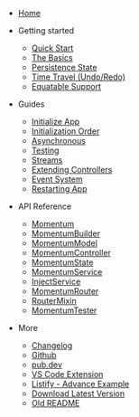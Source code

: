 - [Home](/)

- Getting started

    - [Quick Start](quick-start.md "Installing Momentum")
    - [The Basics](basics.md "The basic building block | Momentum")
    - [Persistence State](persistence.md "Persistent Support for State and Routing | Momentum")
    - [Time Travel (Undo/Redo)](time-travel.md "Undo and Redo state changes | Momentum")
    - [Equatable Support](equatable.md "Equatable Support | Momentum")

- Guides

    - [Initialize App](initialize-app.md "Initializing or Bootstrapping your App | Momentum")
    - [Initialization Order](initialization_order.md "Initialization order of momentum | Momentum")
    - [Asynchronous](asynchronous.md "Asynchronous State Management | Momentum")
    - [Testing](testing.md "Unit Tests and Widget Tests | Momentum")
    - [Streams](streams.md "Working with Streams | Momentum")
    - [Extending Controllers](extending-controllers.md "How to handle model with multiple controllers | Momentum")
    - [Event System](event-system.md "Event System from Controllers to Widgets | Momentum")
    - [Restarting App](restart-app.md "Implementing app restart in few lines of code | Momentum")

- API Reference

    - [Momentum](momentum.md "Root Config Widget | Momentum")
    - [MomentumBuilder](momentum-builder.md "MomentumBuilder for displaying states in the screen | Momentum")
    - [MomentumModel](momentum-model.md "MomentumModel - Holds the state | Momentum")
    - [MomentumController](momentum-controller.md "MomentumController - Holds the logic | Momentum")
    - [MomentumState](momentum-state.md "MomentumState - For event system | Momentum")
    - [MomentumService](momentum-service.md "MomentumService - Services Dependency Injection | Momentum")
    - [InjectService](inject_service.md "InjectService - Indentical Services Dependency Injection | Momentum")
    - [MomentumRouter](router.md "MomentumRouter - For persistent routing | Momentum")
    - [RouterMixin](router_mixin.md "MomentumRouter - Handling route parameters | Momentum")
    - [MomentumTester](momentum-tester.md "MomentumTester - Testing tool | Momentum")

- More

    - [Changelog](CHANGELOG.md "Version History | Momentum")
    - [Github](https://github.com/xamantra/momentum)
    - [pub.dev](https://pub.dev/packages/momentum)
    - [VS Code Extension](https://marketplace.visualstudio.com/items?itemName=xamantra.momentum-code)
    - [Listify - Advance Example](https://github.com/xamantra/listify)
    - [Download Latest Version](https://storage.googleapis.com/pub-packages/packages/momentum-2.0.0.tar.gz)
    - [Old README](README.old.md "Old Readme Docs | Momentum")